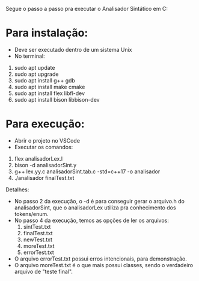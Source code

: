 Segue o passo a passo pra executar o Analisador Sintático em C:

<h1>Para instalação:</h1>

 - Deve ser executado dentro de um sistema Unix
 - No terminal:
  1. sudo apt update
  2. sudo apt upgrade
  3. sudo apt install g++ gdb
  4. sudo apt install make cmake
  5. sudo apt install flex libfl-dev
  6. sudo apt install bison libbison-dev

<h1>Para execução:</h1>

 - Abrir o projeto no VSCode
 - Executar os comandos:
  1. flex  analisadorLex.l
  2. bison -d analisadorSint.y
  3. g++ lex.yy.c  analisadorSint.tab.c  -std=c++17 -o analisador
  4. ./analisador finalTest.txt

Detalhes:
 - No passo 2 da execução, o -d é para conseguir gerar o arquivo.h do analisadorSint, que o analisadorLex utiliza pra conhecimento dos tokens/enum.
 - No passo 4 da execução, temos as opções de ler os arquivos:
   1. sintTest.txt
   2. finalTest.txt
   3. newTest.txt
   4. moreTest.txt
   5. errorTest.txt
 - O arquivo errorTest.txt possui erros intencionais, para demonstração.
 - O arquivo moreTest.txt é o que mais possui classes, sendo o verdadeiro arquivo de "teste final".
